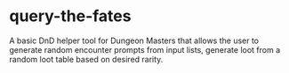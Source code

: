 # query-the-fates
A basic DnD helper tool for Dungeon Masters that allows the user to generate random encounter prompts from input lists, generate loot from a random loot table based on desired rarity. 
